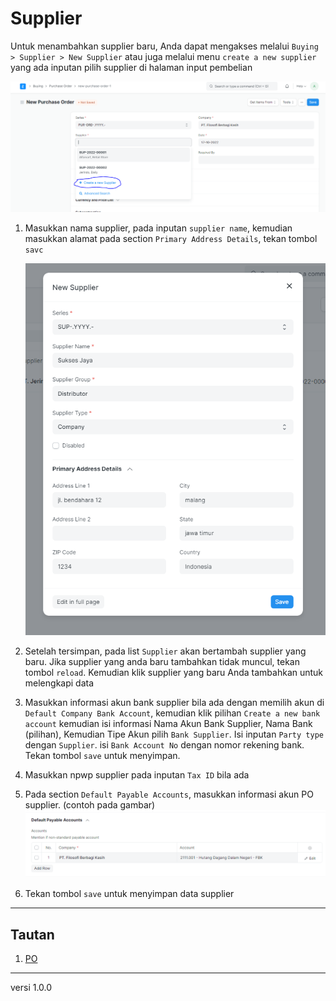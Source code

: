 # Supplier

Untuk menambahkan supplier baru, Anda dapat mengakses melalui `Buying > Supplier > New Supplier` atau juga melalui menu `create a new supplier` yang ada inputan pilih supplier di halaman input pembelian

![](/assets/supplier1.png)

1. Masukkan nama supplier, pada inputan `supplier name`, kemudian masukkan alamat pada section `Primary Address Details`, tekan tombol `savc`
   
   ![](/assets/supplier3.png)

2. Setelah tersimpan, pada list `Supplier` akan bertambah supplier yang baru. Jika supplier yang anda baru tambahkan tidak muncul, tekan tombol `reload`. Kemudian klik supplier yang baru Anda tambahkan untuk melengkapi data

3. Masukkan informasi akun bank supplier bila ada dengan memilih akun di `Default Company Bank Account`, kemudian klik pilihan `Create a new bank account` kemudian isi informasi Nama Akun Bank Supplier, Nama Bank (pilihan), Kemudian Tipe Akun pilih `Bank Supplier`. Isi inputan `Party type` dengan `Supplier`. isi `Bank Account No` dengan nomor rekening bank. Tekan tombol `save` untuk menyimpan.

4. Masukkan npwp supplier pada inputan `Tax ID` bila ada

5. Pada section `Default Payable Accounts`, masukkan informasi akun PO supplier. (contoh pada gambar)
   ![](/assets/po4.png)

6. Tekan tombol `save` untuk menyimpan data supplier


------------------
## Tautan
1. [PO](./po.md)

------------------
versi 1.0.0
